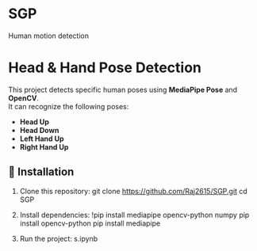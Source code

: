 # SGP
Human motion detection 

# Head & Hand Pose Detection

This project detects specific human poses using **MediaPipe Pose** and **OpenCV**.  
It can recognize the following poses:
- **Head Up**
- **Head Down**
- **Left Hand Up**
- **Right Hand Up**

## 📌 Installation
1. Clone this repository:
   git clone https://github.com/Raj2615/SGP.git
   cd SGP

2. Install dependencies:
   !pip install mediapipe opencv-python numpy
   pip install opencv-python
   pip install mediapipe


4. Run the project:
   s.ipynb


